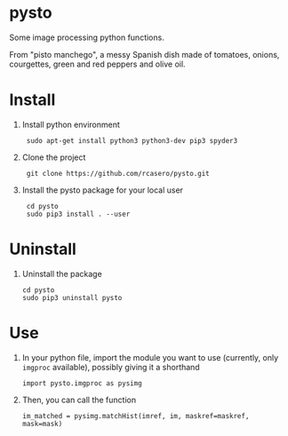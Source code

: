 # pysto

Some image processing python functions.

From "pisto manchego", a messy Spanish dish made of tomatoes, onions, courgettes, green and red peppers and olive oil.

# Install

1. Install python environment

        sudo apt-get install python3 python3-dev pip3 spyder3

1. Clone the project

        git clone https://github.com/rcasero/pysto.git

1. Install the pysto package for your local user

        cd pysto
        sudo pip3 install . --user
        
# Uninstall

1. Uninstall the package

       cd pysto
       sudo pip3 uninstall pysto
       
# Use

1. In your python file, import the module you want to use (currently, only `imgproc` available), possibly giving it a shorthand

       import pysto.imgproc as pysimg
       
1. Then, you can call the function

       im_matched = pysimg.matchHist(imref, im, maskref=maskref, mask=mask)
